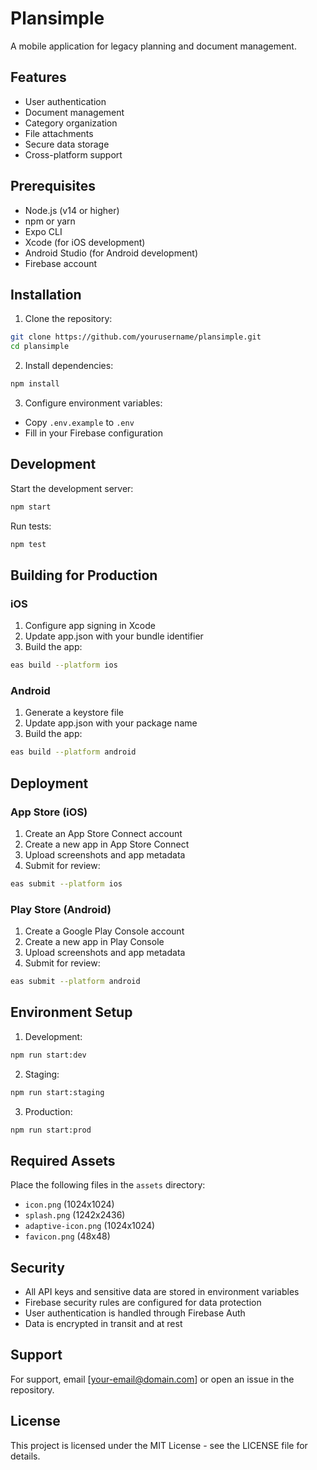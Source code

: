 # Plansimple

A mobile application for legacy planning and document management.

## Features

- User authentication
- Document management
- Category organization
- File attachments
- Secure data storage
- Cross-platform support

## Prerequisites

- Node.js (v14 or higher)
- npm or yarn
- Expo CLI
- Xcode (for iOS development)
- Android Studio (for Android development)
- Firebase account

## Installation

1. Clone the repository:
```bash
git clone https://github.com/yourusername/plansimple.git
cd plansimple
```

2. Install dependencies:
```bash
npm install
```

3. Configure environment variables:
- Copy `.env.example` to `.env`
- Fill in your Firebase configuration

## Development

Start the development server:
```bash
npm start
```

Run tests:
```bash
npm test
```

## Building for Production

### iOS

1. Configure app signing in Xcode
2. Update app.json with your bundle identifier
3. Build the app:
```bash
eas build --platform ios
```

### Android

1. Generate a keystore file
2. Update app.json with your package name
3. Build the app:
```bash
eas build --platform android
```

## Deployment

### App Store (iOS)

1. Create an App Store Connect account
2. Create a new app in App Store Connect
3. Upload screenshots and app metadata
4. Submit for review:
```bash
eas submit --platform ios
```

### Play Store (Android)

1. Create a Google Play Console account
2. Create a new app in Play Console
3. Upload screenshots and app metadata
4. Submit for review:
```bash
eas submit --platform android
```

## Environment Setup

1. Development:
```bash
npm run start:dev
```

2. Staging:
```bash
npm run start:staging
```

3. Production:
```bash
npm run start:prod
```

## Required Assets

Place the following files in the `assets` directory:
- `icon.png` (1024x1024)
- `splash.png` (1242x2436)
- `adaptive-icon.png` (1024x1024)
- `favicon.png` (48x48)

## Security

- All API keys and sensitive data are stored in environment variables
- Firebase security rules are configured for data protection
- User authentication is handled through Firebase Auth
- Data is encrypted in transit and at rest

## Support

For support, email [your-email@domain.com] or open an issue in the repository.

## License

This project is licensed under the MIT License - see the LICENSE file for details. 